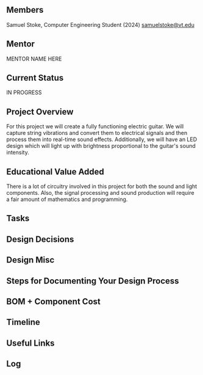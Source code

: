 ## Members
Samuel Stoke, Computer Engineering Student (2024)
samuelstoke@vt.edu

## Mentor
MENTOR NAME HERE

## Current Status
IN PROGRESS

## Project Overview

For this project we will create a fully functioning electric guitar. We will capture string vibrations and convert them to electrical signals and then process them into real-time sound effects. Additionally, we will have an LED design which will light up with brightness proportional to the guitar's sound intensity.

## Educational Value Added

There is a lot of circuitry involved in this project for both the sound and light components. Also, the signal processing and sound production will require a fair amount of mathematics and programming.

## Tasks

<!-- Your Text Here. You may work with your mentor on this later when they are assigned -->

## Design Decisions

<!-- Your Text Here. You may work with your mentor on this later when they are assigned -->

## Design Misc

<!-- Your Text Here. You may work with your mentor on this later when they are assigned -->

## Steps for Documenting Your Design Process

<!-- Your Text Here. You may work with your mentor on this later when they are assigned -->

## BOM + Component Cost

<!-- Your Text Here. You may work with your mentor on this later when they are assigned -->

## Timeline

<!-- Your Text Here. You may work with your mentor on this later when they are assigned -->

## Useful Links

<!-- Your Text Here. You may work with your mentor on this later when they are assigned -->

## Log

<!-- Your Text Here. You may work with your mentor on this later when they are assigned -->
